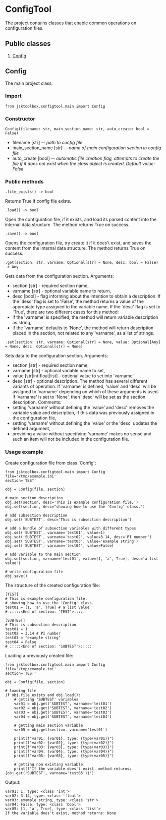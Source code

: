 # ConfigTool

The project contains classes that enable common operations on configuration files.

## Public classes
1. [Config](https://github.com/Szumak75/JskToolBox/blob/1.0.7/docs/ConfigTool.md#config)

## Config

The main project class.

### Import
```
from jsktoolbox.configtool.main import Config
```

### Constructor
```
Config(filename: str, main_section_name: str, auto_create: bool = False)
```
- filename [str] -- *path to config file*
- main_section_name [str] -- *name of main configuration section in config file*
- auto_create [bool] -- *automatic file creation flag, attempts to create the file if it does not exist when the class object is created. Default value: False*

### Public methods
```
.file_exists() -> bool
```
Returns True if config file exists.

```
.load() -> bool
```
Open the configuration file, if it exists, and load its parsed content into the internal data structure.
The method returns True on success.

```
.save() -> bool
```
Opens the configuration file, try create it if it does't exist, and saves the content from the internal data structure.
The method returns True on success.

```
.get(section: str, varname: Optional[str] = None, desc: bool = False) -> Any
```
Gets data from the configuration section.
Arguments:
- section [str] - required section name,
- varname [str] - optional variable name to return,
- desc [bool] - flag informing about the intention to obtain a description.
If the 'desc' flag is set to 'False', the method returns a value of the appropiate type assigned to the variable name.
If the 'desc' flag is set to 'True', there are two different cases for this method:
- if the 'varname' is specified, the method will return variable description as string,
- if the 'varname' defaults to 'None', the method will return description placed in the section, not related to any 'varname', as a list of strings.

```
.set(section: str, varname: Optional[str] = None, value: Optional[Any] = None, desc: Optional[str] = None)
```
Sets data to the configuration section.
Arguments:
- section [str] - required section name,
- varname [str] - optional variable name to set,
- value [str|int|float|list] - optional value to set into 'varname'
- desc [str] - optional description.
The method has several different variants of operation.
If 'varname' is defined, 'value' and 'desc' will be assigned to 'varname' depending on which of these arguments is used.
If 'varname' is set to 'None', then 'desc' will be set as the section description.
Comments:
- setting 'varname' without defining the 'value' and 'desc' removes the variable value and description, if this data was previously assigned in the configuration file,
- setting 'varname' without defining the 'value' or the 'desc' updates the defined argument,
- providing a value without specifying 'varname' makes no sense and such an item will not be included in the configuration file.

### Usage example

Create configuration file from class 'Config':
```
from jsktoolbox.configtool.main import Config
file='/tmp/example.ini'
section='TEST'

obj = Config(file, section)

# main section description
obj.set(section, desc='This is example configuration file,')
obj.set(section, desc="showing how to use the 'Config' class.")

# add subsection description
obj.set('SUBTEST', desc='This is subsection description')

# add a bundle of subsection variables with different types
obj.set('SUBTEST', varname='test01', value=1)
obj.set('SUBTEST', varname='test02', value=3.14, desc='PI number')
obj.set('SUBTEST', varname='test03', value='example string')
obj.set('SUBTEST', varname='test04', value=False)

# add variable to the main section
obj.set(section, varname='test01', value=[1, 'a', True], desc='a list value')

# write configuration file
obj.save()
```

The structure of the created configuration file:
```
[TEST]
# This is example configuration file,
# showing how to use the 'Config' class.
test01 = [1, 'a', True] # a list value
# :::::<End of section: 'TEST'>:::::

[SUBTEST]
# This is subsection description
test01 = 1
test02 = 3.14 # PI number
test03 = "example string"
test04 = False
# :::::<End of section: 'SUBTEST'>:::::

```

Loading a previously created file:
```
from jsktoolbox.configtool.main import Config
file='/tmp/example.ini'
section='TEST'

obj = Config(file, section)

# loading file
if obj.file_exists and obj.load():
    # getting 'SUBTEST' variables
    var01 = obj.get('SUBTEST', varname='test01')
    var02 = obj.get('SUBTEST', varname='test02')
    var03 = obj.get('SUBTEST', varname='test03')
    var04 = obj.get('SUBTEST', varname='test04')

    # getting main section variable
    var05 = obj.get(section, varname='test01')

    print(f"var01: {var01}, type: {type(var01)}")
    print(f"var02: {var02}, type: {type(var02)}")
    print(f"var03: {var03}, type: {type(var03)}")
    print(f"var04: {var04}, type: {type(var04)}")
    print(f"var05: {var05}, type: {type(var05)}")

    # getting non existing variable
    print(f"If the variable does't exist, method returns: {obj.get('SUBTEST', varname='test05')}")
```

Output:
```
var01: 1, type: <class 'int'>
var02: 3.14, type: <class 'float'>
var03: example string, type: <class 'str'>
var04: False, type: <class 'bool'>
var05: [1, 'a', True], type: <class 'list'>
If the variable does't exist, method returns: None
```
